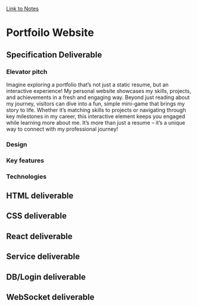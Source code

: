 [Link to Notes](./notes.md)

# **Portfoilo Website**

## **Specification Deliverable**

### **Elevator pitch**

Imagine exploring a portfolio that’s not just a static resume, but an interactive experience! My personal website showcases my skills, projects, and achievements in a fresh and engaging way. Beyond just reading about my journey, visitors can dive into a fun, simple mini-game that brings my story to life. Whether it’s matching skills to projects or navigating through key milestones in my career, this interactive element keeps you engaged while learning more about me. It’s more than just a resume – it’s a unique way to connect with my professional journey!

### **Design**

### **Key features**

### **Technologies**

## **HTML deliverable**

## **CSS deliverable**

## **React deliverable**

## **Service deliverable**

## **DB/Login deliverable**

## **WebSocket deliverable**
